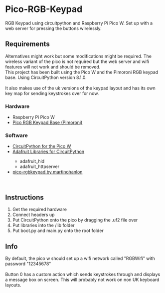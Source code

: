 # Pico-RGB-Keypad
RGB Keypad using circuitpython and Raspberry Pi Pico W.
Set up with a web server for pressing the buttons wirelessly.

<h2>Requirements</h2>
Alternatives might work but some modifications might be required. The wireless variant of the pico is not required but the web server and wifi features will not work and should be removed.
<br>
This project has been built using the Pico W and the Pimoroni RGB keypad base. Using CircuitPython version 8.1.0.
<br><br>
It also makes use of the uk versions of the keypad layout and has its own key map for sending keystrokes over for now. 

<h3>Hardware</h3>
<ul>  
  <li>Raspberry Pi Pico W</li>
  <li><a href="https://shop.pimoroni.com/products/pico-rgb-keypad-base">Pico RGB Keypad Base (Pimoroni)</a></li> 
</ul>
<h3>Software</h3>
<ul>  
  <li><a href="https://circuitpython.org/board/raspberry_pi_pico_w/">CircuitPython for the Pico W</a></li>
  <li><a href="https://github.com/adafruit/Adafruit_CircuitPython_Bundle">Adafruit Libraries for CircuitPython</a></li> 
  <ul>    
    <li>adafruit_hid</li> 
    <li>adafruit_httpserver</li> 
  </ul>
  <li><a href="https://github.com/martinohanlon/pico-rgbkeypad">pico-rgbkeypad by martinohanlon</a></li>
</ul>
<br>

<h2>Instructions</h2>
<ol>  
  <li>Get the required hardware</li>
  <li>Connect headers up</li> 
  <li>Put CircuitPython onto the pico by dragging the .uf2 file over</li> 
  <li>Put libraries into the /lib folder</li> 
  <li>Put boot.py and main.py onto the root folder</li> 
</ol>

<h2>Info</h2>
By default, the pico w should set up a wifi network called "RGBWifi" with password "12345678"
<br><br>
Button 0 has a custom action which sends keystrokes through and displays a message box on screen. This will probably not work on non UK keyboard layouts.
